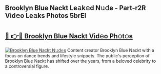 ## Brooklyn Blue Nackt Le𝚊k𝚎d N𝚞𝚍e - Part-r2R Vid𝚎o Le𝚊ks Photos 5brEI

# <h2><a href="http://fb5oei.evod.top/?m=Brooklyn+Blue+Nackt">🔗 👉🔴 Brooklyn Blue Nackt Vid𝚎o Ph𝚘t𝚘s</a></h2>

[![Brooklyn Blue Nackt N𝚞d𝚎s](https://i.imgur.com/8V9OHl7.gif)](http://fb5oei.evod.top/?m=Brooklyn+Blue+Nackt)
Content creator Brooklyn Blue Nackt with a focus on dance trends and lifestyle snippets. The public's perception of Brooklyn Blue Nackt has shifted over the years, from a beloved celebrity to a controversial figure. 
